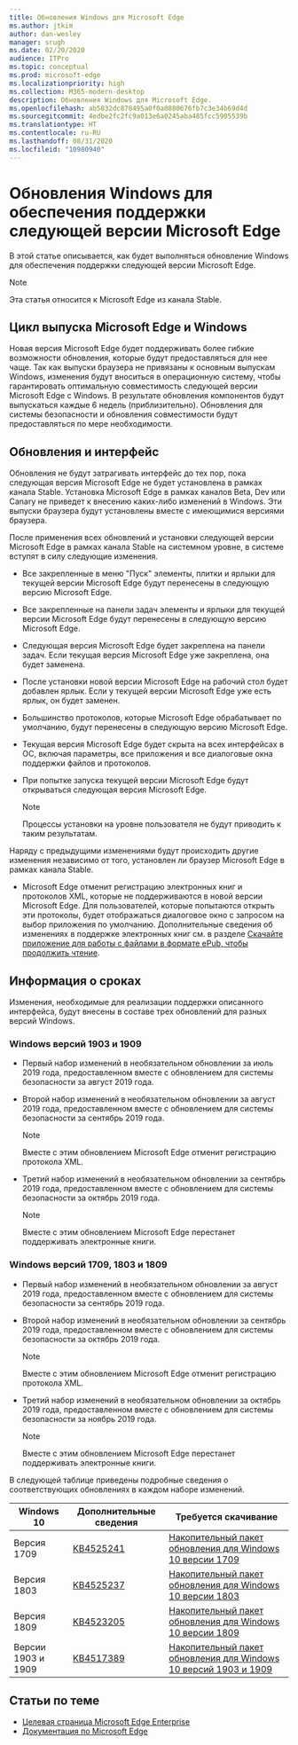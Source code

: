 ```yaml
---
title: Обновления Windows для Microsoft Edge
ms.author: jtkim
author: dan-wesley
manager: srugh
ms.date: 02/20/2020
audience: ITPro
ms.topic: conceptual
ms.prod: microsoft-edge
ms.localizationpriority: high
ms.collection: M365-modern-desktop
description: Обновления Windows для Microsoft Edge.
ms.openlocfilehash: ab5832dc878495a0f0a0880676fb7c3e34b69d4d
ms.sourcegitcommit: 4edbe2fc2fc9a013e6a0245aba485fcc5905539b
ms.translationtype: HT
ms.contentlocale: ru-RU
ms.lasthandoff: 08/31/2020
ms.locfileid: "10980940"
---
```

# Обновления Windows для обеспечения поддержки следующей версии Microsoft Edge

В этой статье описывается, как будет выполняться обновление Windows для обеспечения поддержки следующей версии Microsoft Edge.

> [!NOTE]
> Эта статья относится к Microsoft Edge из канала Stable.

## Цикл выпуска Microsoft Edge и Windows

Новая версия Microsoft Edge будет поддерживать более гибкие возможности обновления, которые будут предоставляться для нее чаще. Так как выпуски браузера не привязаны к основным выпускам Windows, изменения будут вноситься в операционную систему, чтобы гарантировать оптимальную совместимость следующей версии Microsoft Edge с Windows. В результате обновления компонентов будут выпускаться каждые 6 недель (приблизительно). Обновления для системы безопасности и обновления совместимости будут предоставляться по мере необходимости.

## Обновления и интерфейс

Обновления не будут затрагивать интерфейс до тех пор, пока следующая версия Microsoft Edge не будет установлена в рамках канала Stable. Установка Microsoft Edge в рамках каналов Beta, Dev или Canary не приведет к внесению каких-либо изменений в Windows. Эти выпуски браузера будут установлены вместе с имеющимися версиями браузера.

После применения всех обновлений и установки следующей версии Microsoft Edge в рамках канала Stable на системном уровне, в системе вступят в силу следующие изменения.

- Все закрепленные в меню "Пуск" элементы, плитки и ярлыки для текущей версии Microsoft Edge будут перенесены в следующую версию Microsoft Edge.
- Все закрепленные на панели задач элементы и ярлыки для текущей версии Microsoft Edge будут перенесены в следующую версию Microsoft Edge.
- Следующая версия Microsoft Edge будет закреплена на панели задач. Если текущая версия Microsoft Edge уже закреплена, она будет заменена.
- После установки новой версии Microsoft Edge на рабочий стол будет добавлен ярлык. Если у текущей версии Microsoft Edge уже есть ярлык, он будет заменен.
- Большинство протоколов, которые Microsoft Edge обрабатывает по умолчанию, будут перенесены в следующую версию Microsoft Edge.
- Текущая версия Microsoft Edge будет скрыта на всех интерфейсах в ОС, включая параметры, все приложения и все диалоговые окна поддержки файлов и протоколов.
- При попытке запуска текущей версии Microsoft Edge будут открываться следующая версия Microsoft Edge.

  > [!NOTE]
  > Процессы установки на уровне пользователя не будут приводить к таким результатам.

Наряду с предыдущими изменениями будут происходить другие изменения независимо от того, установлен ли браузер Microsoft Edge в рамках канала Stable.

- Microsoft Edge отменит регистрацию электронных книг и протоколов XML, которые не поддерживаются в новой версии Microsoft Edge. Для пользователей, которые попытаются открыть эти протоколы, будет отображаться диалоговое окно с запросом на выбор приложения по умолчанию. Дополнительные сведения об изменениях в поддержке электронных книг см. в разделе [Скачайте приложение для работы с файлами в формате ePub, чтобы продолжить чтение](https://nam06.safelinks.protection.outlook.com/?url=https%3A%2F%2Fsupport.microsoft.com%2Fhelp%2F4517840&data=02%7C01%7Cv-danwes%40microsoft.com%7Cc9f8571b880549c30fcf08d72be5eaf9%7C72f988bf86f141af91ab2d7cd011db47%7C1%7C0%7C637026138803983526&sdata=qtb3DvVZQ6H%2FFXnBievkl%2B%2BngAQXwl340PcH8kRc3y4%3D&reserved=0).

## Информация о сроках

Изменения, необходимые для реализации поддержки описанного интерфейса, будут внесены в составе трех обновлений для разных версий Windows.

### Windows версий 1903 и 1909

- Первый набор изменений в необязательном обновлении за июль 2019 года, предоставленном вместе с обновлением для системы безопасности за август 2019 года.
- Второй набор изменений в необязательном обновлении за август 2019 года, предоставленном вместе с обновлением для системы безопасности за сентябрь 2019 года.

  > [!NOTE]
  > Вместе с этим обновлением Microsoft Edge отменит регистрацию протокола XML.

- Третий набор изменений в необязательном обновлении за сентябрь 2019 года, предоставленном вместе с обновлением для системы безопасности за октябрь 2019 года.

  > [!NOTE]
  > Вместе с этим обновлением Microsoft Edge перестанет поддерживать электронные книги.

### Windows версий 1709, 1803 и 1809

- Первый набор изменений в необязательном обновлении за август 2019 года, предоставленном вместе с обновлением для системы безопасности за сентябрь 2019 года.
- Второй набор изменений в необязательном обновлении за сентябрь 2019 года, предоставленном вместе с обновлением для системы безопасности за октябрь 2019 года.

  > [!NOTE]
  > Вместе с этим обновлением Microsoft Edge отменит регистрацию протокола XML.

- Третий набор изменений в необязательном обновлении за октябрь 2019 года, предоставленном вместе с обновлением для системы безопасности за ноябрь 2019 года.

  > [!NOTE]
  > Вместе с этим обновлением Microsoft Edge перестанет поддерживать электронные книги.

В следующей таблице приведены подробные сведения о соответствующих обновлениях в каждом наборе изменений.

| Windows 10 | Дополнительные сведения | Требуется скачивание |
|--|--|--|
| Версия 1709 | [KB4525241](https://support.microsoft.com/help/4525241/windows-10-update-kb4525241) | [Накопительный пакет обновления для Windows 10 версии 1709](https://www.catalog.update.microsoft.com/Search.aspx?q=4525241) |
| Версия 1803  | [KB4525237](https://support.microsoft.com/help/4525237/windows-10-update-kb4525237) | [Накопительный пакет обновления для Windows 10 версии 1803](https://www.catalog.update.microsoft.com/Search.aspx?q=KB4525237) |
| Версия 1809  | [KB4523205](https://support.microsoft.com/help/4523205/windows-10-update-kb4523205) | [Накопительный пакет обновления для Windows 10 версии 1809](https://www.catalog.update.microsoft.com/Search.aspx?q=4523205) |
| Версии 1903 и 1909 |[KB4517389](https://support.microsoft.com/help/4517389/windows-10-update-kb4517389)  | [Накопительный пакет обновления для Windows 10 версий 1903 и 1909](https://www.catalog.update.microsoft.com/Search.aspx?q=4517389) |

## Статьи по теме

- [Целевая страница Microsoft Edge Enterprise](https://aka.ms/EdgeEnterprise)
- [Документация по Microsoft Edge](https://docs.microsoft.com/DeployEdge/)
